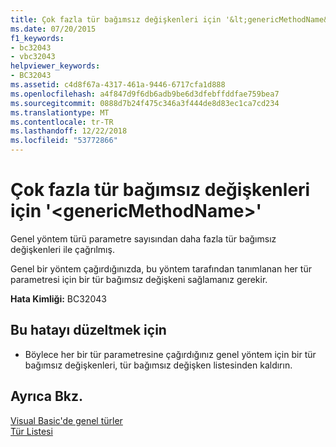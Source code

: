 ```yaml
---
title: Çok fazla tür bağımsız değişkenleri için '&lt;genericMethodName&gt;'
ms.date: 07/20/2015
f1_keywords:
- bc32043
- vbc32043
helpviewer_keywords:
- BC32043
ms.assetid: c4d8f67a-4317-461a-9446-6717cfa1d888
ms.openlocfilehash: a4f847d9f6db6adb9be6d3dfebffddfae759bea7
ms.sourcegitcommit: 0888d7b24f475c346a3f444de8d83ec1ca7cd234
ms.translationtype: MT
ms.contentlocale: tr-TR
ms.lasthandoff: 12/22/2018
ms.locfileid: "53772866"
---
```

# <a name="too-many-type-arguments-to-ltgenericmethodnamegt"></a>Çok fazla tür bağımsız değişkenleri için '&lt;genericMethodName&gt;'
Genel yöntem türü parametre sayısından daha fazla tür bağımsız değişkenleri ile çağrılmış.  
  
 Genel bir yöntem çağırdığınızda, bu yöntem tarafından tanımlanan her tür parametresi için bir tür bağımsız değişkeni sağlamanız gerekir.  
  
 **Hata Kimliği:** BC32043  
  
## <a name="to-correct-this-error"></a>Bu hatayı düzeltmek için  
  
-   Böylece her bir tür parametresine çağırdığınız genel yöntem için bir tür bağımsız değişkenleri, tür bağımsız değişken listesinden kaldırın.  
  
## <a name="see-also"></a>Ayrıca Bkz.  
 [Visual Basic'de genel türler](../../visual-basic/programming-guide/language-features/data-types/generic-types.md)  
 [Tür Listesi](../../visual-basic/language-reference/statements/type-list.md)
